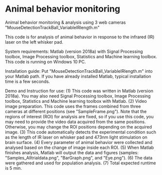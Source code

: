 # Animal behavior monitoring
Animal behavior monitoring &amp; analysis using 3 web cameras
"MouseDetectionTrackBall_VariableIRlength.m"

This code is for analysis of animal behavior in response to the infrared (IR) laser on the left whisker pad.

System requirements:
Matlab (version 2018a) with Signal Processing toolbox, Image Processing toolbox, Statistics and Machine learning toolbox.
This code is running on Windows 10 PC.

Installation guide:
Put "MouseDetectionTrackBall_VariableIRlength.m" into your Matlab path.
If you have already installed Matlab, typical installation time is a few seconds.

Demo and Instruction for use:
(1) This code was written in Matlab (version 2018a).
    You may also need Signal Processing toolbox, Image Processing toolbox, Statistics and Machine learning toolbox with Matlab.
(2) Video image preparation.
This code uses the frames combined from three cameras at different positions (see "SampleFrame.png").
Note that the regions of interest (ROI) for analysis are fixed, so if you use this code, you may need to provide the video data acquired from the same positions.
Otherwise, you may change the ROI positions depending on the acquired image.
(3) This code automatically detects the experimental condition such as the length of IR laser on whisker pad and 473nm light stimulation on brain surface.
(4) Every parameter of animal behavior were collected and analysed based on the change of image inside each ROI. 
(5) When Matlab finishes analysis, Matlab will output the data and figures (samples: "Samples_Alltrialdata.png", "BarGraph.png", and "Eye.png").
(6) The data were gathered and used for population analysis.
(7) Total expected runtime is 5 min.
